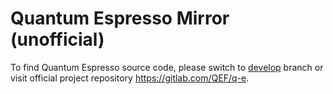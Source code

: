 # Quantum Espresso Mirror (unofficial)

To find Quantum Espresso source code, please switch to [develop](
https://github.com/ConceptHub/quantum-espresso/tree/develop) branch  or visit
official project repository <https://gitlab.com/QEF/q-e>.